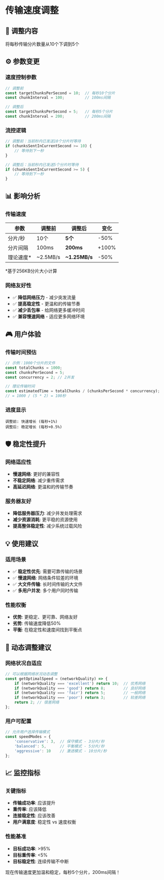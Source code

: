 # 传输速度调整

## 🎯 **调整内容**
将每秒传输分片数量从10个下调到5个

## ⚙️ **参数变更**

### 速度控制参数
```javascript
// 调整前
const targetChunksPerSecond = 10;  // 每秒10个分片
const chunkInterval = 100;         // 100ms间隔

// 调整后
const targetChunksPerSecond = 5;   // 每秒5个分片
const chunkInterval = 200;         // 200ms间隔
```

### 流控逻辑
```javascript
// 调整前：当前秒内已发送10个分片时等待
if (chunksSentInCurrentSecond >= 10) {
    // 等待到下一秒
}

// 调整后：当前秒内已发送5个分片时等待
if (chunksSentInCurrentSecond >= 5) {
    // 等待到下一秒
}
```

## 📊 **影响分析**

### 传输速度
| 参数 | 调整前 | 调整后 | 变化 |
|------|--------|--------|------|
| 分片/秒 | 10个 | **5个** | -50% |
| 分片间隔 | 100ms | **200ms** | +100% |
| 理论速度* | ~2.5MB/s | **~1.25MB/s** | -50% |

*基于256KB分片大小计算

### 网络友好性
- ✅ **降低网络压力** - 减少突发流量
- ✅ **提高稳定性** - 更温和的传输节奏
- ✅ **减少丢包率** - 给网络更多缓冲时间
- ✅ **兼容慢速网络** - 适应更多网络环境

## 🎮 **用户体验**

### 传输时间预估
```javascript
// 示例：1000个分片的文件
const totalChunks = 1000;
const chunksPerSecond = 5;
const concurrency = 2; // 2并发

// 理论传输时间
const estimatedTime = totalChunks / (chunksPerSecond * concurrency);
// = 1000 / (5 * 2) = 100秒
```

### 进度显示
```
调整前: 快速增长 (每秒+1%)
调整后: 稳定增长 (每秒+0.5%)
```

## 🛡️ **稳定性提升**

### 网络适应性
- **慢速网络**: 更好的兼容性
- **不稳定网络**: 减少重传需求
- **高延迟网络**: 更温和的传输节奏

### 服务器友好
- **降低服务器压力**: 减少并发处理需求
- **减少资源消耗**: 更平稳的资源使用
- **提高整体稳定性**: 减少系统过载风险

## 💡 **使用建议**

### 适用场景
- ✅ **稳定性优先**: 需要可靠传输的场景
- ✅ **慢速网络**: 网络条件较差的环境
- ✅ **大文件传输**: 长时间传输的大文件
- ✅ **多用户并发**: 多个用户同时传输

### 性能权衡
- **优势**: 更稳定、更可靠、网络友好
- **劣势**: 传输速度降低50%
- **平衡**: 在稳定性和速度间找到平衡点

## 🔧 **动态调整建议**

### 网络状况自适应
```javascript
// 可以根据网络状况动态调整
const getOptimalSpeed = (networkQuality) => {
    if (networkQuality === 'excellent') return 10;  // 优秀网络
    if (networkQuality === 'good') return 8;        // 良好网络
    if (networkQuality === 'fair') return 5;        // 一般网络
    if (networkQuality === 'poor') return 3;        // 较差网络
    return 2; // 很差网络
};
```

### 用户可配置
```javascript
// 允许用户选择传输模式
const speedModes = {
    'conservative': 3,  // 保守模式 - 3分片/秒
    'balanced': 5,      // 平衡模式 - 5分片/秒
    'aggressive': 10    // 激进模式 - 10分片/秒
};
```

## 📈 **监控指标**

### 关键指标
- **传输成功率**: 应该提升
- **重传率**: 应该降低
- **连接稳定性**: 应该改善
- **用户满意度**: 稳定性 vs 速度权衡

### 性能基准
- **目标成功率**: >95%
- **目标重传率**: <5%
- **目标稳定性**: 连续传输不中断

现在传输速度更加温和稳定，每秒5个分片，200ms间隔！